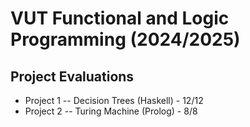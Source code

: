 # VUT Functional and Logic Programming (2024/2025)

## Project Evaluations

- Project 1 -- Decision Trees (Haskell) - 12/12
- Project 2 -- Turing Machine (Prolog) - 8/8
